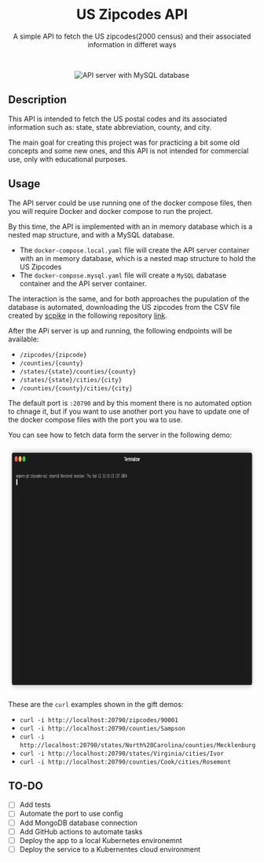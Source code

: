 <p align="center">
    <h1 align="center">US Zipcodes API</h1>
    <p align="center">A simple API to fetch the US zipcodes(2000 census) and their associated information in differet ways</p>
    <br>
    <p align="center">
        <img src="./demos/render1726176414147.gif" alt="API server with MySQL database" width="800" height="500">
    </p>
</p>

## Description
This API is intended to fetch the US postal codes and its associated information such as: state, state abbreviation, county, and city.

The main goal for creating this project was for practicing a bit some old concepts and some new ones, and this API is not intended for commercial use, only with educational purposes.

## Usage

The API server could be use running one of the docker compose files, then you will require Docker and docker compose to run the project.

By this time, the API is implemented with an in memory database which is a nested map structure, and with a MySQL database.

* The `docker-compose.local.yaml` file will create the API server container with an in memory database, which is a nested map structure to hold the US Zipcodes
* The `docker-compose.mysql.yaml` file will create a `MySQL` dabatase container and the API server container.



The interaction is the same, and for both approaches the pupulation of the database is automated, downloading the US zipcodes from the CSV file created by [scpike](https://github.com/scpike) in the following repository [link](https://github.com/scpike/us-state-county-zip).

After the APi server is up and running, the following endpoints will be available:

* `/zipcodes/{zipcode}`
* `/counties/{county}`
* `/states/{state}/counties/{county}`
* `/states/{state}/cities/{city}`
* `/counties/{county}/cities/{city}`

The default port is `:20790` and by this moment there is no automated option to chnage it, but if you want to use another port you have to update one of the docker compose files with the port you wa to use.

You can see how to fetch data form the server in the following demo:

<p align="center">
    <img src="./demos/render1726168725506.gif" alt="Fetching data with the provided endpoints" width="800" height="500">
</p>

These are the `curl` examples shown in the gift demos:

* `curl -i http://localhost:20790/zipcodes/90001`
* `curl -i http://localhost:20790/counties/Sampson`
* `curl -i http://localhost:20790/states/North%20Carolina/counties/Mecklenburg`
* `curl -i http://localhost:20790/states/Virginia/cities/Ivor`
* `curl -i http://localhost:20790/counties/Cook/cities/Rosemont`

## TO-DO

* [ ] Add tests
* [ ] Automate the port to use config
* [ ] Add MongoDB database connection
* [ ] Add GitHub actions to automate tasks
* [ ] Deploy the app to a local Kubernetes environemnt
* [ ] Deploy the service to a Kubernentes cloud environment
